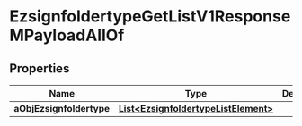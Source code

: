 

# EzsignfoldertypeGetListV1ResponseMPayloadAllOf


## Properties

Name | Type | Description | Notes
------------ | ------------- | ------------- | -------------
**aObjEzsignfoldertype** | [**List&lt;EzsignfoldertypeListElement&gt;**](EzsignfoldertypeListElement.md) |  | 



